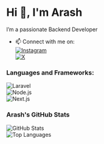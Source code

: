 # Hi 👋, I'm Arash  

I’m a passionate Backend Developer  

- 📫 Connect with me on:  
  [![Instagram](https://img.shields.io/badge/Instagram-orange)](https://instagram.com/arash_arsites)  
  [![X](https://img.shields.io/badge/X-black)](https://x.com/Arash_Aryans)  

### Languages and Frameworks:  
![Laravel](https://img.shields.io/badge/Laravel-FF2D20?logo=laravel)  
![Node.js](https://img.shields.io/badge/Node.js-339933?logo=node.js)  
![Next.js](https://img.shields.io/badge/Next.js-000000?logo=next.js)  

### Arash's GitHub Stats  
![GitHub Stats](https://github-readme-stats.vercel.app/api?username=yourusername&show_icons=true&theme=dark)  
![Top Languages](https://github-readme-stats.vercel.app/api/top-langs/?username=yourusername&layout=compact&theme=dark)  
